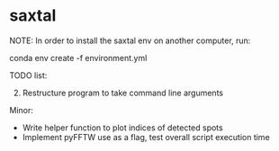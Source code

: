 # saxtal

NOTE: In order to install the saxtal env on another computer, run:

conda env create -f environment.yml


TODO list:

2. Restructure program to take command line arguments


Minor:
- Write helper function to plot indices of detected spots
- Implement pyFFTW use as a flag, test overall script execution time
